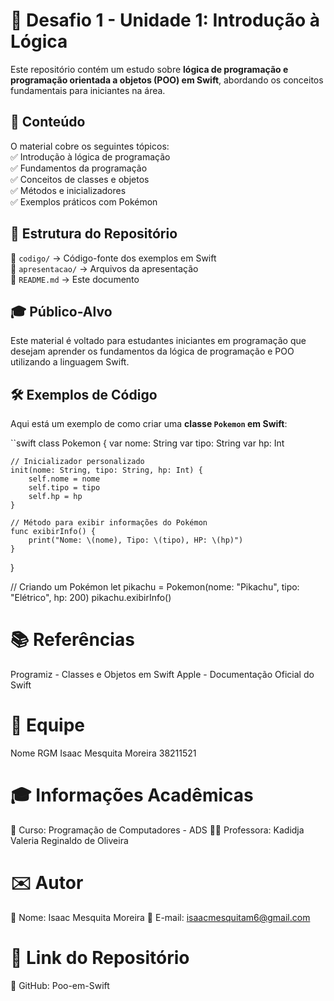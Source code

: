 # 📌 Desafio 1 - Unidade 1: Introdução à Lógica  

Este repositório contém um estudo sobre **lógica de programação e programação orientada a objetos (POO) em Swift**, abordando os conceitos fundamentais para iniciantes na área.  

## 📖 Conteúdo  

O material cobre os seguintes tópicos:  
✅ Introdução à lógica de programação  
✅ Fundamentos da programação  
✅ Conceitos de classes e objetos  
✅ Métodos e inicializadores  
✅ Exemplos práticos com Pokémon  

## 📂 Estrutura do Repositório  

📁 `codigo/` → Código-fonte dos exemplos em Swift  
📁 `apresentacao/` → Arquivos da apresentação  
📄 `README.md` → Este documento  

## 🎓 Público-Alvo  

Este material é voltado para estudantes iniciantes em programação que desejam aprender os fundamentos da lógica de programação e POO utilizando a linguagem Swift.  

## 🛠 Exemplos de Código  

Aqui está um exemplo de como criar uma **classe `Pokemon` em Swift**:  

``swift
class Pokemon {
    var nome: String
    var tipo: String
    var hp: Int

    // Inicializador personalizado
    init(nome: String, tipo: String, hp: Int) {
        self.nome = nome
        self.tipo = tipo
        self.hp = hp
    }

    // Método para exibir informações do Pokémon
    func exibirInfo() {
        print("Nome: \(nome), Tipo: \(tipo), HP: \(hp)")
    }
}

// Criando um Pokémon
let pikachu = Pokemon(nome: "Pikachu", tipo: "Elétrico", hp: 200)
pikachu.exibirInfo()

# 📚 Referências


Programiz - Classes e Objetos em Swift
Apple - Documentação Oficial do Swift

# 👥 Equipe
Nome	RGM
Isaac Mesquita Moreira	38211521

# 🎓 Informações Acadêmicas
📌 Curso: Programação de Computadores - ADS
👩‍🏫 Professora: Kadidja Valeria Reginaldo de Oliveira

# ✉️ Autor
📌 Nome: Isaac Mesquita Moreira
📩 E-mail: isaacmesquitam6@gmail.com

# 🔗 Link do Repositório
📌 GitHub: Poo-em-Swift
